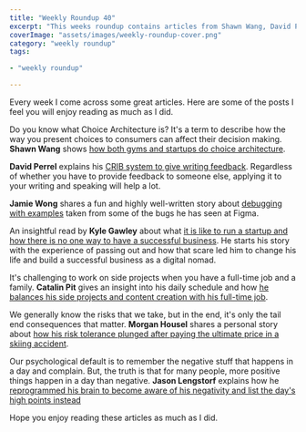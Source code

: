 ```yaml
---
title: "Weekly Roundup 40"
excerpt: "This weeks roundup contains articles from Shawn Wang, David Perrel, Jamie Wong, Kyle Gawley, Catalin Pit, Morgan Housel and Jason Lengstorf"
coverImage: "assets/images/weekly-roundup-cover.png"
category: "weekly roundup"
tags:

- "weekly roundup"

---
```


Every week I come across some great articles. Here are some of the posts I feel you will enjoy reading as much as I did.

Do you know what Choice Architecture is? It's a term to describe how the way you present choices to consumers can affect their decision making. **Shawn Wang** shows [how both gyms and startups do choice architecture](https://www.swyx.io/choice-architecture/).

**David Perrel** explains his [CRIB system to give writing feedback](https://www.perell.com/tweetstorms/cribs-my-writing-feedback-formula). Regardless of whether you have to provide feedback to someone else, applying it to your writing and speaking will help a lot.

**Jamie Wong** shares a fun and highly well-written story about [debugging with examples](http://jamie-wong.com/post/debugging-misadventures/) taken from some of the bugs he has seen at Figma.

An insightful read by **Kyle Gawley** about what [it is like to run a startup and how there is no one way to have a successful business](https://blog.usegravity.app/the-startup-success-delusion-that-put-me-in-hospital/). He starts his story with the experience of passing out and how that scare led him to change his life and build a successful business as a digital nomad.

It's challenging to work on side projects when you have a full-time job and a family. **Catalin Pit** gives an insight into his daily schedule and how [he balances his side projects and content creation with his full-time job](https://catalins.tech/how-do-i-balance-work-with-my-side-projects).

We generally know the risks that we take, but in the end, it's only the tail end consequences that matter. **Morgan Housel** shares a personal story about [how his risk tolerance plunged after paying the ultimate price in a skiing accident](https://www.collaborativefund.com/blog/the-three-sides-of-risk/).

Our psychological default is to remember the negative stuff that happens in a day and complain. But, the truth is that for many people, more positive things happen in a day than negative. **Jason Lengstorf** explains how he [reprogrammed his brain to become aware of his negativity and list the day's high points instead](https://lengstorf.com/how-to-be-positive/)

Hope you enjoy reading these articles as much as I did.

